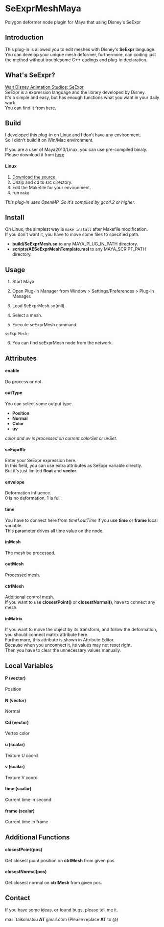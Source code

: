 SeExprMeshMaya
==============

Polygon deformer node plugin for Maya that using Disney's SeExpr


Introduction
------------
This plug-in is allowed you to edit meshes with Disney's __SeExpr__ language.  
You can develop your unique mesh deformer, furthermore, can coding just the method without troublesome C++ codings and plug-in declaration. 


What's SeExpr?
--------------
[Walt Disney Animation Studios: SeExpr](http://www.disneyanimation.com/technology/seexpr.html "SeExpr")  
SeExpr is a expression language and the library developed by Disney.  
It's a simple and easy, but has enough functions what you want in your daily work.  
You can find it from [here](http://wdas.github.com/SeExpr/doxygen/userdoc.html "User Documentation").  

Build
-----
I developed this plug-in on Linux and I don't have any environment.  
So I didn't build it on Win/Mac environment. 

If you are a user of Maya2013/Linux, you can use pre-compiled binaly.  
Please download it from [here](https://github.com/taikomatsu/SeExprMeshMaya/downloads "Download"). 

#### Linux
1. [Download the source.](https://github.com/taikomatsu/SeExprMeshMaya/downloads "Download")
2. Unzip and cd to src directory.
3. Edit the Makefile for your environment.
4. run `make`

_This plug-in uses OpenMP._ 
_So it's compiled by gcc4.2 or higher._ 

Install
-------
On Linux, the simplest way is `make install` after Makefile modification.  
If you don't want it, you have to move some files to specified path.

- __build/SeExprMesh.so__ to any MAYA_PLUG_IN_PATH directory.
- __scripts/AESeExprMeshTemplate.mel__ to any MAYA_SCRIPT_PATH directory.


Usage
-----
1. Start Maya

2. Open Plug-in Manager from Window > Settings/Preferences > Plug-in Manager.

3. Load SeExprMesh.so(mll).

4. Select a mesh.

5. Execute seExprMesh command.

  `seExprMesh;`

6. You can find seExprMesh node from the network.


Attributes
----------
#### enable
Do process or not.

#### outType
You can select some output type.
- __Position__ 
- __Normal__ 
- __Color__ 
- __uv__ 

*color and uv is processed on current colorSet or uvSet.*

#### seExprStr
Enter your SeExpr expression here.  
In this field, you can use extra attributes as SeExpr variable directly.  
But it's just limited __float__ and __vector__.  

#### envelope
Deformation influence.  
0 is no deformation, 1 is full. 

#### time
You have to connect here from _time1.outTime_ if you use __time__ or __frame__ local variable.  
This parameter drives all time value on the node. 

#### inMesh
The mesh be processed. 

#### outMesh
Processed mesh. 

#### ctrlMesh
Additional control mesh.  
If you want to use __closestPoint()__ or __closestNormal()__, have to connect any mesh. 

#### inMatrix
If you want to move the object by its transform, and follow the deformation, you should connect matrix attribute here.  
Furthermore, this attribute is shown in Attribute Editor.  
Because when you unconnect it, its values may not reset right.  
Then you have to clear the unnecessary values manually. 

Local Variables
---------------
#### P (vector)
Position

#### N (vector)
Normal

#### Cd (vector)
Vertex color

#### u (scalar)
Texture U coord

#### v (scalar)
Texture V coord

#### time (scalar)
Current time in second

#### frame (scalar)
Current time in frame


Additional Functions
--------------------
#### closestPoint(pos)
Get closest point position on __ctrlMesh__ from given pos.

#### closestNormal(pos)
Get closest normal on __ctrlMesh__ from given pos.


Contact
-------
If you have some ideas, or found bugs, please tell me it.

mail: taikomatsu __AT__ gmail.com
(Please replace __AT__ to @)

